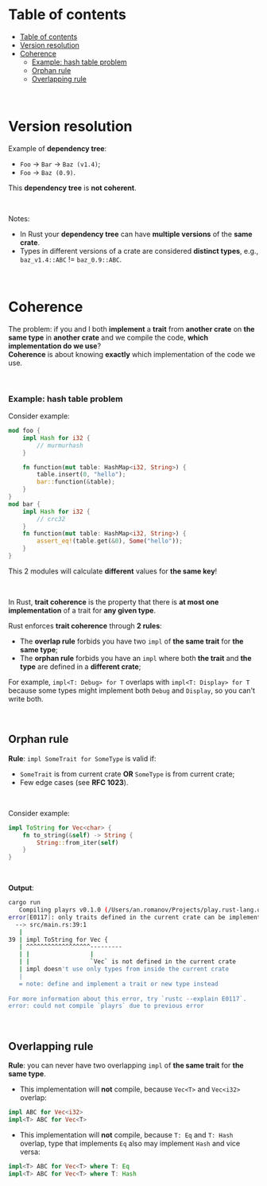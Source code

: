 # Table of contents
<!-- TOC -->
* [Table of contents](#table-of-contents)
* [Version resolution](#version-resolution)
* [Coherence](#coherence)
    * [Example: hash table problem](#example-hash-table-problem)
  * [Orphan rule](#orphan-rule)
  * [Overlapping rule](#overlapping-rule)
<!-- TOC -->

<br>

# Version resolution
Example of **dependency tree**:
- `Foo` -> `Bar` -> `Baz (v1.4)`;
- `Foo` -> `Baz (0.9)`.

This **dependency tree** is **not coherent**.

<br>

Notes:
- In Rust your **dependency tree** can have **multiple versions** of the **same crate**.
- Types in different versions of a crate are considered **distinct types**, e.g., `baz_v1.4::ABC` != `baz_0.9::ABC`.

<br>

# Coherence
The problem: if you and I both **implement** a **trait** from **another crate** on **the same type** in **another crate** and we compile the code, **which implementation do we use**?<br>
**Coherence** is about knowing **exactly** which implementation of the code we use.<br>

<br>

### Example: hash table problem
Consider example:
```Rust
mod foo {
    impl Hash for i32 {
        // murmurhash
    }

    fn function(mut table: HashMap<i32, String>) {
        table.insert(0, "hello");
        bar::function(&table);
    }
}
mod bar {
    impl Hash for i32 {
        // crc32
    }
    fn function(mut table: HashMap<i32, String>) {
        assert_eq!(table.get(&0), Some("hello"));
    }
}
```

This 2 modules will calculate **different** values for **the same key**!<br>

<br>

In Rust, **trait coherence** is the property that there is **at most one implementation** of a trait for **any given type**.

Rust enforces **trait coherence** through **2 rules**:
- The **overlap rule** forbids you have two `impl` of **the same trait** for **the same type**;
- The **orphan rule** forbids you have an `impl` where both **the trait** and **the type** are defined in a **different crate**;

For example, `impl<T: Debug> for T` overlaps with `impl<T: Display> for T` because some types might implement both `Debug` and `Display`, so you can't write both.

<br>

## Orphan rule
**Rule**: `impl SomeTrait for SomeType` is valid if:
- `SomeTrait` is from current crate **OR** `SomeType` is from current crate;
- Few edge cases (see **RFC 1023**).

<br>

Consider example:
```Rust
impl ToString for Vec<char> {
    fn to_string(&self) -> String {
        String::from_iter(self)
    }
}
```

<br>

**Output**:
```bash
cargo run 
   Compiling playrs v0.1.0 (/Users/an.romanov/Projects/play.rust-lang.org)                                                                                      
error[E0117]: only traits defined in the current crate can be implemented for arbitrary types                                                                   
  --> src/main.rs:39:1                                                                                                                                          
   |                                                                                                                                                            
39 | impl ToString for Vec {                                                                                                                              
   | ^^^^^^^^^^^^^^^^^^---------                                                                                                                                
   | |                 |                                                                                                                                        
   | |                 `Vec` is not defined in the current crate                                                                                                
   | impl doesn't use only types from inside the current crate                                                                                                  
   |                                                                                                                                                            
   = note: define and implement a trait or new type instead                                                                                                     
                                                                                                                                                                
For more information about this error, try `rustc --explain E0117`.                                                                                             
error: could not compile `playrs` due to previous error                                                                                                         
```

<br>

## Overlapping rule
**Rule**: you can never have two overlapping ``impl`` of **the same trait** for **the same type**.<br>

- This implementation will **not** compile, because `Vec<T>` and `Vec<i32>` overlap:
```Rust
impl ABC for Vec<i32>
impl<T> ABC for Vec<T>
```
- This implementation will **not** compile, because `T: Eq` and `T: Hash` overlap, type that implements `Eq` also may implement `Hash` and vice versa:
```Rust
impl<T> ABC for Vec<T> where T: Eq
impl<T> ABC for Vec<T> where T: Hash
```
